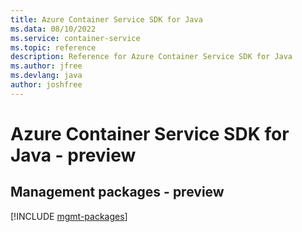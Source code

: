 ```yaml
---
title: Azure Container Service SDK for Java
ms.data: 08/10/2022
ms.service: container-service
ms.topic: reference
description: Reference for Azure Container Service SDK for Java
ms.author: jfree
ms.devlang: java
author: joshfree
---
```

# Azure Container Service SDK for Java - preview

## Management packages - preview
[!INCLUDE [mgmt-packages](container-service-mgmt-index.md)]